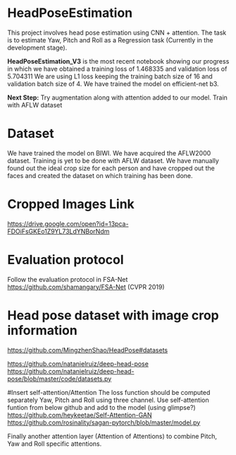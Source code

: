 # HeadPoseEstimation
This project involves head pose estimation using CNN + attention. The task is to estimate Yaw, Pitch and Roll as a Regression task (Currently in the development stage).

**HeadPoseEstimation_V3** is the most recent notebook showing our progress in which we have obtained a training loss of 1.468335 and validation loss of 5.704311
We are using L1 loss keeping the training batch size of 16 and validation batch size of 4. 
We have trained the model on efficient-net b3.

**Next Step:** Try augmentation along with attention added to our model. Train with AFLW dataset

# Dataset
We have trained the model on BIWI. We have acquired the AFLW2000 dataset. Training is yet to be done with AFLW dataset.
We have manually found out the ideal crop size for each person and have cropped out the faces and created the dataset on which training has been done.
# Cropped Images Link
https://drive.google.com/open?id=13pca-FDOiFsGKEo1Z9YL73LdYNBorNdm

# Evaluation protocol
Follow the evaluation protocol in FSA-Net https://github.com/shamangary/FSA-Net (CVPR 2019)

# Head pose dataset with image crop information
https://github.com/MingzhenShao/HeadPose#datasets

https://github.com/natanielruiz/deep-head-pose
https://github.com/natanielruiz/deep-head-pose/blob/master/code/datasets.py

#Insert self-attention/Attention
The loss function should be computed separately Yaw, Pitch and Roll using three channel.
Use self-attention funtion from below github and add to the model (using glimpse?)
https://github.com/heykeetae/Self-Attention-GAN
https://github.com/rosinality/sagan-pytorch/blob/master/model.py

Finally another attention layer (Attention of Attentions) to combine Pitch, Yaw and Roll specific attentions.
